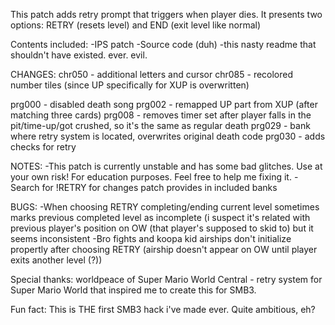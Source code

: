 This patch adds retry prompt that triggers when player dies. It presents two options: RETRY (resets level) and END (exit level like normal)

Contents included:
-IPS patch
-Source code (duh)
-this nasty readme that shouldn't have existed. ever. evil.

CHANGES:
chr050 - additional letters and cursor
chr085 - recolored number tiles (since UP specifically for XUP is overwritten)

prg000 - disabled death song
prg002 - remapped UP part from XUP (after matching three cards)
prg008 - removes timer set after player falls in the pit/time-up/got crushed, so it's the same as regular death
prg029 - bank where retry system is located, overwrites original death code
prg030 - adds checks for retry

NOTES:
-This patch is currently unstable and has some bad glitches. Use at your own risk! For education purposes. Feel free to help me fixing it.
-Search for !RETRY for changes patch provides in included banks

BUGS:
-When choosing RETRY completing/ending current level sometimes marks previous completed level as incomplete (i suspect it's related with previous player's position on OW (that player's supposed to skid to) but it seems inconsistent
-Bro fights and koopa kid airships don't initialize propertly after choosing RETRY (airship doesn't appear on OW until player exits another level (?))

Special thanks:
worldpeace of Super Mario World Central - retry system for Super Mario World that inspired me to create this for SMB3.

Fun fact: This is THE first SMB3 hack i've made ever. Quite ambitious, eh?
